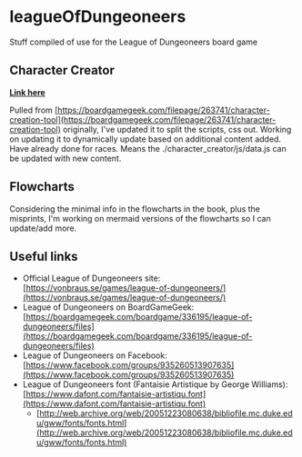 # leagueOfDungeoneers

Stuff compiled of use for the League of Dungeoneers board game

## Character Creator

**[Link here](./character_creator/character_creator.html)**

Pulled from [https://boardgamegeek.com/filepage/263741/character-creation-tool](https://boardgamegeek.com/filepage/263741/character-creation-tool) originally, I've updated it to split the scripts, css out.  Working on updating it to dynamically update based on additional content added.  Have already done for races.  Means the ./character_creator/js/data.js can be updated with new content.

## Flowcharts

Considering the minimal info in the flowcharts in the book, plus the misprints, I'm working on mermaid versions of the flowcharts so I can update/add more.

## Useful links

* Official League of Dungeoneers site: [https://vonbraus.se/games/league-of-dungeoneers/](https://vonbraus.se/games/league-of-dungeoneers/)
* League of Dungeoneers on BoardGameGeek: [https://boardgamegeek.com/boardgame/336195/league-of-dungeoneers/files](https://boardgamegeek.com/boardgame/336195/league-of-dungeoneers/files)
* League of Dungeoneers on Facebook: [https://www.facebook.com/groups/935260513907635](https://www.facebook.com/groups/935260513907635)
* League of Dungeoneers font (Fantaisie Artistique by George Williams): [https://www.dafont.com/fantaisie-artistiqu.font](https://www.dafont.com/fantaisie-artistiqu.font)
  * [http://web.archive.org/web/20051223080638/bibliofile.mc.duke.edu/gww/fonts/fonts.html](http://web.archive.org/web/20051223080638/bibliofile.mc.duke.edu/gww/fonts/fonts.html)